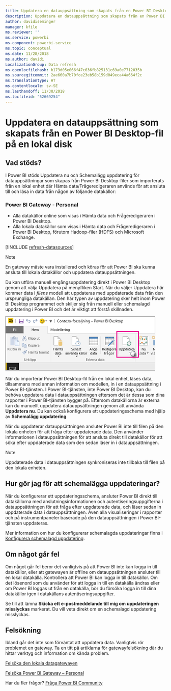 ```yaml
---
title: Uppdatera en datauppsättning som skapats från en Power BI Desktop-fil – lokalt
description: Uppdatera en datauppsättning som skapats från en Power BI Desktop-fil på en lokal disk
author: davidiseminger
manager: kfile
ms.reviewer: ''
ms.service: powerbi
ms.component: powerbi-service
ms.topic: conceptual
ms.date: 11/28/2018
ms.author: davidi
LocalizationGroup: Data refresh
ms.openlocfilehash: b173d05e066f47c636fb825131c69a0e7712035b
ms.sourcegitcommit: 2ae660a7b70fce23eb58b159d049eca44a664f2c
ms.translationtype: HT
ms.contentlocale: sv-SE
ms.lasthandoff: 11/30/2018
ms.locfileid: "52669254"
---
```

# <a name="refresh-a-dataset-created-from-a-power-bi-desktop-file-on-a-local-drive"></a>Uppdatera en datauppsättning som skapats från en Power BI Desktop-fil på en lokal disk
## <a name="whats-supported"></a>Vad stöds?
I Power BI stöds Uppdatera nu och Schemalägg uppdatering för datauppsättningar som skapas från Power BI Desktop-filer som importerats från en lokal enhet där Hämta data/Frågeredigeraren används för att ansluta till och läsa in data från någon av följande datakällor:

### <a name="power-bi-gateway---personal"></a>Power BI Gateway - Personal
* Alla datakällor online som visas i Hämta data och Frågeredigeraren i Power BI Desktop.
* Alla lokala datakällor som visas i Hämta data och Frågeredigeraren i Power BI Desktop, förutom Hadoop-filer (HDFS) och Microsoft Exchange.

<!-- Refresh Data sources-->
[!INCLUDE [refresh-datasources](./includes/refresh-datasources.md)]

> [!NOTE]
> En gateway måste vara installerad och köras för att Power BI ska kunna ansluta till lokala datakällor och uppdatera datauppsättningen.
> 
> 

Du kan utföra manuell engångsuppdatering direkt i Power BI Desktop genom att välja Uppdatera på menyfliken Start. När du väljer Uppdatera här kommer data i *filens* modell att uppdateras med uppdaterade data från den ursprungliga datakällan. Den här typen av uppdatering sker helt inom Power BI Desktop programmet och skiljer sig från manuell eller schemalagd uppdatering i Power BI och det är viktigt att förstå skillnaden.

![](media/refresh-desktop-file-local-drive/pbix-refresh.png)

När du importerar Power BI Desktop-fil från en lokal enhet, läses data, tillsammans med annan information om modellen, in i en datauppsättning i Power BI-tjänsten. I Power BI-tjänsten, inte Power BI Desktop, kan du behöva uppdatera data i datauppsättningen eftersom det är dessa som dina rapporter i Power BI-tjänsten bygger på. Eftersom datakällorna är externa kan du manuellt uppdatera datauppsättningen genom att använda **Uppdatera nu**. Du kan också konfigurera ett uppdateringsschema med hjälp av **Schemalägg uppdatering**.

När du uppdaterar datauppsättningen ansluter Power BI inte till filen på den lokala enheten för att fråga efter uppdaterade data. Den använder informationen i datauppsättningen för att ansluta direkt till datakällor för att söka efter uppdaterade data som den sedan läser in i datauppsättningen.

> [!NOTE]
> Uppdaterade data i datauppsättningen synkroniseras inte tillbaka till filen på den lokala enheten.
> 
> 

## <a name="how-do-i-schedule-refresh"></a>Hur gör jag för att schemalägga uppdateringar?
När du konfigurerar ett uppdateringsschema, ansluter Power BI direkt till datakällorna med anslutningsinformationen och autentiseringsuppgifterna i datauppsättningen för att fråga efter uppdaterade data, och läser sedan in uppdaterade data i datauppsättningen. Även alla visualiseringar i rapporter och på instrumentpaneler baserade på den datauppsättningen i Power BI-tjänsten uppdateras.

Mer information om hur du konfigurerar schemalagda uppdateringar finns i [Konfigurera schemalagd uppdatering](refresh-scheduled-refresh.md).

## <a name="when-things-go-wrong"></a>Om något går fel
Om något går fel beror det vanligtvis på att Power BI inte kan logga in till datakällor, eller att gatewayen är offline om datauppsättningen ansluter till en lokal datakälla. Kontrollera att Power BI kan logga in till datakällor. Om det lösenord som du använder för att logga in till en datakälla ändras eller om Power BI loggas ut från en datakälla, bör du försöka logga in till dina datakällor igen i datakällans autentiseringsuppgifter.

Se till att lämna **Skicka ett e-postmeddelande till mig om uppdateringen misslyckas** markerat. Du vill veta direkt om en schemalagd uppdatering misslyckas.

## <a name="troubleshooting"></a>Felsökning
Ibland går det inte som förväntat att uppdatera data. Vanligtvis rör problemet en gateway. Ta en titt på artiklarna för gatewayfelsökning där du hittar verktyg och information om kända problem.

[Felsöka den lokala datagatewayen](service-gateway-onprem-tshoot.md)

[Felsöka Power BI Gateway – Personal](service-admin-troubleshooting-power-bi-personal-gateway.md)

Har du fler frågor? [Fråga Power BI Community](http://community.powerbi.com/)

